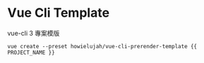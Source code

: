 # Vue Cli Template

vue-cli 3 專案模版

```script
vue create --preset howielujah/vue-cli-prerender-template {{ PROJECT_NAME }}
```
